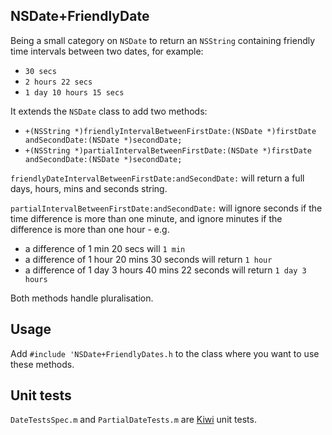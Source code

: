NSDate+FriendlyDate
---

Being a small category on `NSDate` to return an `NSString` containing friendly time intervals between two dates, for example:

* `30 secs`
* `2 hours 22 secs`
* `1 day 10 hours 15 secs`

It extends the `NSDate` class to add two methods:

* `+(NSString *)friendlyIntervalBetweenFirstDate:(NSDate *)firstDate andSecondDate:(NSDate *)secondDate;`
* `+(NSString *)partialIntervalBetweenFirstDate:(NSDate *)firstDate andSecondDate:(NSDate *)secondDate;`

`friendlyDateIntervalBetweenFirstDate:andSecondDate:` will return a full days, hours, mins and seconds string.

`partialIntervalBetweenFirstDate:andSecondDate:` will ignore seconds if the time difference is more than one minute, and ignore minutes if the difference is more than one hour - e.g.

* a difference of 1 min 20 secs will `1 min`
* a difference of 1 hour 20 mins 30 seconds will return `1 hour`
* a difference of 1 day 3 hours 40 mins 22 seconds will return `1 day 3 hours`

Both methods handle pluralisation.

Usage
---

Add `#include 'NSDate+FriendlyDates.h` to the class where you want to use these methods.

Unit tests
---

`DateTestsSpec.m` and `PartialDateTests.m` are [Kiwi](https://github.com/allending/Kiwi/wiki) unit tests.
